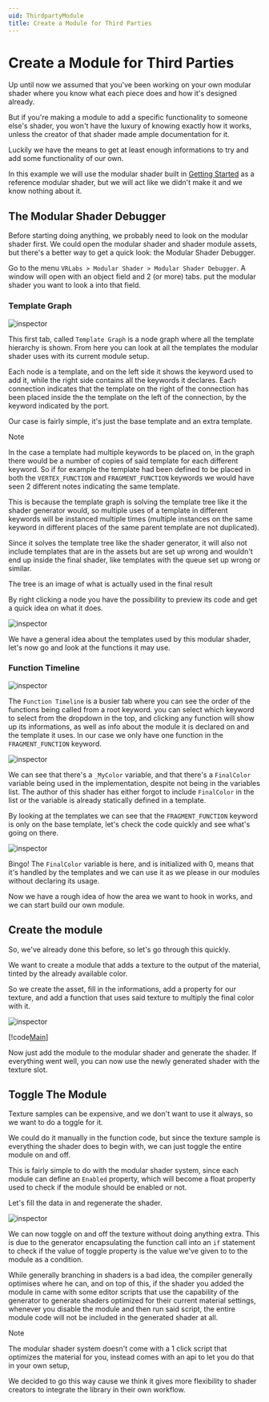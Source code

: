 ```yaml
---
uid: ThirdpartyModule
title: Create a Module for Third Parties
---
```


# Create a Module for Third Parties

Up until now we assumed that you've been working on your own modular shader where you know what each piece does and how it's designed already.

But if you're making a module to add a specific functionality to someone else's shader, you won't have the luxury of knowing exactly how it works, unless the creator of that shader made ample documentation for it.

Luckily we have the means to get at least enough informations to try and add some functionality of our own.

In this example we will use the modular shader built in [Getting Started](xref:GettingStarted) as a reference modular shader, but we will act like we didn't make it and we know nothing about it.

## The Modular Shader Debugger

Before starting doing anything, we probably need to look on the modular shader first. We could open the modular shader and shader module assets, but there's a better way to get a quick look: the Modular Shader Debugger.

Go to the menu `VRLabs > Modular Shader > Modular Shader Debugger`. A window will open with an object field and 2 (or more) tabs. put the modular shader you want to look a into that field.

### Template Graph

![inspector](/images/docs/ThirdpartyModule/1.png)

This first tab, called `Template Graph` is a node graph where all the template hierarchy is shown.
From here you can look at all the templates the modular shader uses with its current module setup.

Each node is a template, and on the left side it shows the keyword used to add it, while the right side contains all the keywords it declares.
Each connection indicates that the template on the right of the connection has been placed inside the the template on the left of the connection, by the keyword indicated by the port.

Our case is fairly simple, it's just the base template and an extra template.

> [!NOTE]
> In the case a template had multiple keywords to be placed on, in the graph there would be a number of copies of said template for each different keyword. 
> So if for example the template had been defined to be placed in both the `VERTEX_FUNCTION` and `FRAGMENT_FUNCTION` keywords we would have seen 2 different notes indicating the same template.
> 
> This is because the template graph is solving the template tree like it the shader generator would, so multiple uses of a template in different keywords will be instanced multiple times (multiple instances on the same keyword in different places of the same parent template are not duplicated).
> 
> Since it solves the template tree like the shader generator, it will also not include templates that are in the assets but are set up wrong and wouldn't end up inside the final shader, like templates with the queue set up wrong or similar. 
> 
>The tree is an image of what is actually used in the final result

By right clicking a node you have the possibility to preview its code and get a quick idea on what it does.

![inspector](/images/docs/ThirdpartyModule/2.png)

We have a general idea about the templates used by this modular shader, let's now go and look at the functions it may use.

### Function Timeline

![inspector](/images/docs/ThirdpartyModule/3.png)

The `Function Timeline` is a busier tab where you can see the order of the functions being called from a root keyword. you can select which keyword to select from the dropdown in the top, and clicking any function will show up its informations, as well as info about the module it is declared on and the template it uses.
In our case we only have one function in the `FRAGMENT_FUNCTION` keyword.

![inspector](/images/docs/ThirdpartyModule/4.png)

We can see that there's a `_MyColor` variable, and that there's a `FinalColor` variable being used in the implementation, despite not being in the variables list.
The author of this shader has either forgot to include `FinalColor` in the list or the variable is already statically defined in a template.

By looking at the templates we can see that the `FRAGMENT_FUNCTION` keyword is only on the base template, let's check the code quickly and see what's going on there.

![inspector](/images/docs/ThirdpartyModule/5.png)

Bingo! The `FinalColor` variable is here, and is initialized with 0, means that it's handled by the templates and we can use it as we please in our modules without declaring its usage.

Now we have a rough idea of how the area we want to hook in works, and we can start build our own module.

## Create the module

So, we've already done this before, so let's go through this quickly.

We want to create a module that adds a texture to the output of the material, tinted by the already available color.

So we create the asset, fill in the informations, add a property for our texture, and add a function that uses said texture to multiply the final color with it.

![inspector](/images/docs/ThirdpartyModule/6.png)

[!code[Main](Code/TextureFunction.txt)]

Now just add the module to the modular shader and generate the shader.
If everything went well, you can now use the newly generated shader with the texture slot.

## Toggle The Module

Texture samples can be expensive, and we don't want to use it always, so we want to do a toggle for it.

We could do it manually in the function code, but since the texture sample is everything the shader does to begin with, we can just toggle the entire module on and off.

This is fairly simple to do with the modular shader system, since each module can define an `Enabled` property, which will become a float property used to check if the module should be enabled or not.

Let's fill the data in and regenerate the shader.

![inspector](/images/docs/ThirdpartyModule/7.png)

We can now toggle on and off the texture without doing anything extra.
This is due to the generator encapsulating the function call into an `if` statement to check if the value of toggle property is the value we've given to to the module as a condition.

While generally branching in shaders is a bad idea, the compiler generally optimises where he can, and on top of this, if the shader you added the module in came with some editor scripts that use the capability of the generator to generate shaders optimized for their current material settings, whenever you disable the module and then run said script, the entire module code will not be included in the generated shader at all.

> [!NOTE]
> The modular shader system doesn't come with a 1 click script that optimizes the material for you, instead comes with an api to let you do that in your own setup,
> 
> We decided to go this way cause we think it gives more flexibility to shader creators to integrate the library in their own workflow. 


